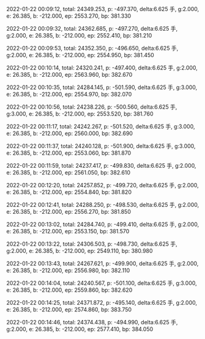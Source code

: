 2022-01-22 00:09:12, total: 24349.253, p: -497.370, delta:6.625 手, g:2.000, e: 26.385, b: -212.000, ep: 2553.270, bp: 381.330

2022-01-22 00:09:32, total: 24362.685, p: -497.270, delta:6.625 手, g:2.000, e: 26.385, b: -212.000, ep: 2552.410, bp: 381.210

2022-01-22 00:09:53, total: 24352.350, p: -496.650, delta:6.625 手, g:2.000, e: 26.385, b: -212.000, ep: 2554.950, bp: 381.450

2022-01-22 00:10:14, total: 24320.241, p: -497.400, delta:6.625 手, g:2.000, e: 26.385, b: -212.000, ep: 2563.960, bp: 382.670

2022-01-22 00:10:35, total: 24284.145, p: -501.590, delta:6.625 手, g:3.000, e: 26.385, b: -212.000, ep: 2554.970, bp: 382.070

2022-01-22 00:10:56, total: 24238.226, p: -500.560, delta:6.625 手, g:3.000, e: 26.385, b: -212.000, ep: 2553.520, bp: 381.760

2022-01-22 00:11:17, total: 24242.267, p: -501.520, delta:6.625 手, g:3.000, e: 26.385, b: -212.000, ep: 2560.000, bp: 382.690

2022-01-22 00:11:37, total: 24240.128, p: -501.900, delta:6.625 手, g:3.000, e: 26.385, b: -212.000, ep: 2553.060, bp: 381.870

2022-01-22 00:11:59, total: 24237.417, p: -499.830, delta:6.625 手, g:2.000, e: 26.385, b: -212.000, ep: 2561.050, bp: 382.610

2022-01-22 00:12:20, total: 24257.852, p: -499.720, delta:6.625 手, g:2.000, e: 26.385, b: -212.000, ep: 2554.840, bp: 381.820

2022-01-22 00:12:41, total: 24288.250, p: -498.530, delta:6.625 手, g:2.000, e: 26.385, b: -212.000, ep: 2556.270, bp: 381.850

2022-01-22 00:13:02, total: 24284.740, p: -499.410, delta:6.625 手, g:2.000, e: 26.385, b: -212.000, ep: 2553.150, bp: 381.570

2022-01-22 00:13:22, total: 24306.503, p: -498.730, delta:6.625 手, g:2.000, e: 26.385, b: -212.000, ep: 2549.110, bp: 380.980

2022-01-22 00:13:43, total: 24267.621, p: -499.900, delta:6.625 手, g:2.000, e: 26.385, b: -212.000, ep: 2556.980, bp: 382.110

2022-01-22 00:14:04, total: 24240.567, p: -501.100, delta:6.625 手, g:3.000, e: 26.385, b: -212.000, ep: 2559.860, bp: 382.620

2022-01-22 00:14:25, total: 24371.872, p: -495.140, delta:6.625 手, g:2.000, e: 26.385, b: -212.000, ep: 2574.860, bp: 383.750

2022-01-22 00:14:46, total: 24374.438, p: -494.990, delta:6.625 手, g:2.000, e: 26.385, b: -212.000, ep: 2577.410, bp: 384.050